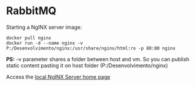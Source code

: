 # RabbitMQ

Starting a NgINX server image:

```
docker pull nginx
docker run -d --name nginx -v P:/Desenvolvimento/nginx:/usr/share/nginx/html:ro -p 80:80 nginx
```

**PS:** -v parameter shares a folder between host and vm. So you can publish static content pasting it on host folder (P:/Desenvolvimento/nginx)

Access the [local NgINX Server home page](http://localhost)